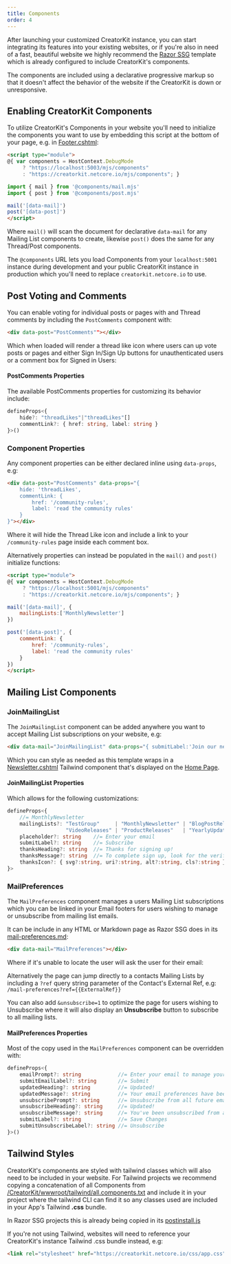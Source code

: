 ```yaml
---
title: Components
order: 4
---
```


After launching your customized CreatorKit instance, you can start integrating its features into your existing websites, 
or if you're also in need of a fast, beautiful website we highly recommend the [Razor SSG](https://razor-ssg.web-templates.io/posts/razor-ssg)
template which is already configured to include CreatorKit's components.

The components are included using a declarative progressive markup so that it doesn't affect the behavior of the website
if the CreatorKit is down or unresponsive.

## Enabling CreatorKit Components

To utilize CreatorKit's Components in your website you'll need to initialize the components you want to use by embedding
this script at the bottom of your page, e.g. in [Footer.cshtml](https://github.com/NetCoreTemplates/razor-ssg/blob/main/Unilake.Www/Pages/Shared/Footer.cshtml):

```html
<script type="module">
@{ var components = HostContext.DebugMode 
     ? "https://localhost:5003/mjs/components" 
     : "https://creatorkit.netcore.io/mjs/components"; }

import { mail } from '@components/mail.mjs'
import { post } from '@components/post.mjs'

mail('[data-mail]')
post('[data-post]')
</script>
```

Where `mail()` will scan the document for declarative `data-mail` for any Mailing List components to create, likewise `post()`
does the same for any Thread/Post components.

The `@components` URL lets you load Components from your `localhost:5001` instance during development and your public CreatorKit
instance in production which you'll need to replace `creatorkit.netcore.io` to use. 

## Post Voting and Comments

You can enable voting for individual posts or pages with and Thread comments by including the `PostComments` component with:

```html
<div data-post="PostComments""></div>
```

Which when loaded will render a thread like icon where users can up vote posts or pages and either Sign In/Sign Up
buttons for unauthenticated users or a comment box for Signed in Users:

<div data-post="PostComments" data-props="{ commentLink: null }" class="not-prose text-base mb-12"></div>

#### PostComments Properties

The available PostComments properties for customizing its behavior include:

```ts
defineProps<{
    hide?: "threadLikes"|"threadLikes"[]
    commentLink?: { href: string, label: string }
}>()
```

### Component Properties

Any component properties can be either declared inline using `data-props`, e.g:

```html
<div data-post="PostComments" data-props="{
    hide: 'threadLikes', 
    commentLink: { 
        href: '/community-rules',
        label: 'read the community rules'
    } 
}"></div>
```

<div data-post="PostComments" data-props="{
    hide: 'threadLikes', 
    commentLink: { 
        href: '/community-rules',
        label: 'read the community rules'
    } 
}" class="not-prose text-base mb-20"></div>

Where it will hide the Thread Like icon and include a link to your `/community-rules` page inside each comment box.

Alternatively properties can instead be populated in the `mail()` and `post()` initialize functions: 

```html
<script type="module">
@{ var components = HostContext.DebugMode
     ? "https://localhost:5001/mjs/components"
     : "https://creatorkit.netcore.io/mjs/components"; }

mail('[data-mail]', { 
    mailingLists:['MonthlyNewsletter'] 
})

post('[data-post]', {
    commentLink: { 
        href: '/community-rules',
        label: 'read the community rules'
    } 
})
</script>
```

## Mailing List Components

### JoinMailingList

The `JoinMailingList` component can be added anywhere you want to accept Mailing List subscriptions on your website, e.g:

```html
<div data-mail="JoinMailingList" data-props="{ submitLabel:'Join our newsletter' }"></div>
```

<div class="my-20 flex justify-center">
    <div data-mail="JoinMailingList" data-props="{ submitLabel:'Join our newsletter' }"></div>
</div>

Which you can style as needed as this template wraps in a 
[Newsletter.cshtml](https://github.com/NetCoreTemplates/razor-ssg/blob/main/Unilake.Www/Pages/Shared/Newsletter.cshtml)
Tailwind component that's displayed on the [Home Page](/).

#### JoinMailingList Properties

Which allows for the following customizations:

```ts
defineProps<{
    //= MonthlyNewsletter
    mailingLists?: "TestGroup"     | "MonthlyNewsletter" | "BlogPostReleases" |
                   "VideoReleases" | "ProductReleases"   | "YearlyUpdates" 
    placeholder?: string    //= Enter your email
    submitLabel?: string    //= Subscribe
    thanksHeading?: string  //= Thanks for signing up!
    thanksMessage?: string  //= To complete sign up, look for the verification...
    thanksIcon?: { svg?:string, uri?:string, alt?:string, cls?:string }
}>
```

### MailPreferences

The `MailPreferences` component manages a users Mailing List subscriptions which you can be linked in your Email footers
for users wishing to manage or unsubscribe from mailing list emails. 

It can be include in any HTML or Markdown page as Razor SSG does in its 
[mail-preferences.md](https://github.com/NetCoreTemplates/razor-ssg/blob/main/Unilake.Www/_pages/mail-preferences.md):

```html
<div data-mail="MailPreferences"></div>
```

Where if it's unable to locate the user will ask the user for their email:

<div class="my-20" data-mail="MailPreferences"></div>

Alternatively the page can jump directly to a contacts Mailing Lists by including a `?ref` query string parameter
of the Contact's External Ref, e.g: `/mail-preferences?ref={{ExternalRef}}`

You can also add `&unsubscribe=1` to optimize the page for users wishing to Unsubscribe where it will also display
an **Unsubscribe** button to subscribe to all mailing lists.

#### MailPreferences Properties

Most of the copy used in the `MailPreferences` component can be overridden with:

```ts
defineProps<{
    emailPrompt?: string            //= Enter your email to manage your email...
    submitEmailLabel?: string       //= Submit
    updatedHeading?: string         //= Updated!
    updatedMessage?: string         //= Your email preferences have been saved.
    unsubscribePrompt?: string      //= Unsubscribe from all future email...
    unsubscribeHeading?: string     //= Updated!
    unsubscribeMessage?: string     //= You've been unsubscribed from all email...
    submitLabel?: string            //= Save Changes
    submitUnsubscribeLabel?: string //= Unsubscribe
}>()
```

## Tailwind Styles

CreatorKit's components are styled with tailwind classes which will also need to be included in your website. 
For Tailwind projects we recommend copying a concatenation of all Components from 
[/CreatorKit/wwwroot/tailwind/all.components.txt](https://raw.githubusercontent.com/NetCoreApps/CreatorKit/main/CreatorKit/wwwroot/tailwind/all.components.txt) 
and include it in your project where the tailwind CLI can find it so any classes used are included in your 
App's Tailwind **.css** bundle.

In Razor SSG projects this is already being copied in its [postinstall.js](https://github.com/NetCoreTemplates/razor-ssg/blob/main/Unilake.Www/postinstall.js) 

If you're not using Tailwind, websites will need to reference your CreatorKit's instance Tailwind .css bundle instead, e.g:

```html
<link rel="stylesheet" href="https://creatorkit.netcore.io/css/app.css">
```